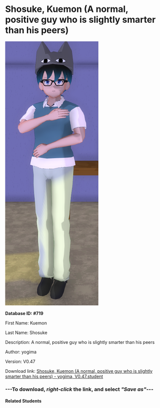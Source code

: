 # Shosuke, Kuemon (A normal, positive guy who is slightly smarter than his peers)

<img src="Files/Shosuke, Kuemon (A normal, positive guy who is slightly smarter than his peers).png" title="Shosuke, Kuemon (A normal, positive guy who is slightly smarter than his peers) - yogima, V0.47">

**Database ID: #719**

First Name: Kuemon

Last Name: Shosuke

Description: A normal, positive guy who is slightly smarter than his peers

Author: yogima

Version: V0.47

Download link: <a href="https://raw.githubusercontent.com/Arbiter1223/Daigaku-Gurashi-Custom-Students/master/Students/Files/Shosuke%2C%20Kuemon%20(A%20normal%2C%20positive%20guy%20who%20is%20slightly%20smarter%20than%20his%20peers)%20-%20yogima%2C%20V0.47.student">Shosuke, Kuemon (A normal, positive guy who is slightly smarter than his peers) - yogima, V0.47.student</a>

### ---**To download, _right-click_ the link, and select _"Save as"_**---

#### Related Students

